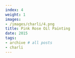 ```yaml
---
index: 4
weight: 1
images:
- /images/charli/4.png
title: Pink Rose Oil Painting
date: 2015
tags:
- archive # all posts
- charli
---
```


